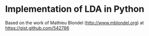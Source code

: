 Implementation of LDA in Python
====

Based on the work of Mathieu Blondel (http://www.mblondel.org) at https://gist.github.com/542786